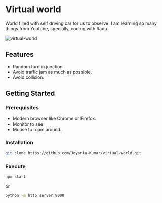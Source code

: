 # Virtual world

World filled with self driving car for us to observe.
I am learning so many things from Youtube, specially, coding with Radu.

![virtual-world](https://github.com/user-attachments/assets/b3848d2b-5bb8-4a14-aa9e-45e97d730680)

## Features

- Random turn in junction.
- Avoid traffic jam as much as possible.
- Avoid collision.

## Getting Started

### Prerequisites

- Modern browser like Chrome or Firefox.
- Monitor to see
- Mouse to roam around.

### Installation

```bash
git clone https://github.com/Joyanta-Kumar/virtual-world.git
```

### Execute
```bash
npm start
```
or
```bash
python -m http.server 8000
```

